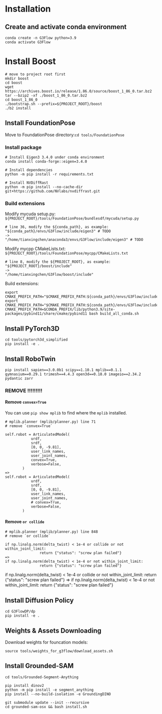 # Installation
## Create and activate conda environment
```
conda create -n G3Flow python=3.9
conda activate G3Flow
```

# Install Boost
```
# move to project root first
mkdir boost
cd boost
wget https://archives.boost.io/release/1.86.0/source/boost_1_86_0.tar.bz2
tar --bzip2 -xf ./boost_1_86_0.tar.bz2
cd boost_1_86_0
./bootstrap.sh --prefix=${PROJECT_ROOT}/boost
./b2 install
```

## Install FoundationPose
Move to FoundationPose directory:`cd tools/FoundationPose`
### Install package
```
# Install Eigen3 3.4.0 under conda environment
conda install conda-forge::eigen=3.4.0

# Install dependencies
python -m pip install -r requirements.txt

# Install NVDiffRast
python -m pip install --no-cache-dir git+https://github.com/NVlabs/nvdiffrast.git
```

### Build extensions
Modify mycuda setup.py: `${PROJECT_ROOT}/tools/FoundationPose/bundlesdf/mycuda/setup.py`
```
# line 36, modify the ${conda_path}, as example:
"${conda_path}/envs/G3Flow/include/eigen3" # TODO
->
"/home/tianxingchen/anaconda3/envs/G3Flow/include/eigen3" # TODO
```

Modify mycpp CMakeLists.txt: `${PROJECT_ROOT}/tools/FoundationPose/mycpp/CMakeLists.txt`
```
# line 8, modify the ${PROJECT_ROOT}, as example:
"${PROJECT_ROOT}/boost/include"
->
"/home/tianxingchen/G3Flow/boost/include"
```

Build extensions:
```
export CMAKE_PREFIX_PATH="$CMAKE_PREFIX_PATH:${conda_path}/envs/G3Flow/include/eigen3"
export CMAKE_PREFIX_PATH="$CMAKE_PREFIX_PATH:${conda_path}/envs/G3Flow/include/eigen3/Eigen"
CMAKE_PREFIX_PATH=$CONDA_PREFIX/lib/python3.9/site-packages/pybind11/share/cmake/pybind11 bash build_all_conda.sh
```

## Install PyTorch3D
```
cd tools/pytorch3d_simplified
pip install -e .
```

## Install RoboTwin
```
pip install sapien==3.0.0b1 scipy==1.10.1 mplib==0.1.1 gymnasium==0.29.1 trimesh==4.4.3 open3d==0.18.0 imageio==2.34.2 pydantic zarr
```

### REMOVE !!!!!!!!!
#### Remove `convex=True`
You can use `pip show mplib` to find where the `mplib` installed.
```
# mplib.planner (mplib/planner.py) line 71
# remove `convex=True`

self.robot = ArticulatedModel(
            urdf,
            srdf,
            [0, 0, -9.81],
            user_link_names,
            user_joint_names,
            convex=True,
            verbose=False,
        )
=> 
self.robot = ArticulatedModel(
            urdf,
            srdf,
            [0, 0, -9.81],
            user_link_names,
            user_joint_names,
            # convex=True,
            verbose=False,
        )
```

#### Remove `or collide`
```
# mplib.planner (mplib/planner.py) line 848
# remove `or collide`

if np.linalg.norm(delta_twist) < 1e-4 or collide or not within_joint_limit:
                return {"status": "screw plan failed"}
=>
if np.linalg.norm(delta_twist) < 1e-4 or not within_joint_limit:
                return {"status": "screw plan failed"}
```

if np.linalg.norm(delta_twist) < 1e-4 or collide or not within_joint_limit:
                return {"status": "screw plan failed"}
=>
if np.linalg.norm(delta_twist) < 1e-4 or not within_joint_limit:
                return {"status": "screw plan failed"}

## Install Diffusion Policy
```
cd G3FlowDP/dp
pip install -e .
```

## Weights & Assets Downloading
Download weights for founcation models:
```
source tools/weights_for_g3flow/download_assets.sh
```

## Install Grounded-SAM
```
cd tools/Grounded-Segment-Anything

pip install dinov2
python -m pip install -e segment_anything
pip install --no-build-isolation -e GroundingDINO

git submodule update --init --recursive
cd grounded-sam-osx && bash install.sh
```

